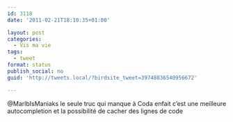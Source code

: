```yaml
---
id: 3118
date: '2011-02-21T18:10:35+01:00'

layout: post
categories:
  - Vis ma vie
tags:
  - tweet
format: status
publish_social: no
guid: 'http://tweets.local/?birdsite_tweet=39748836540956672'

---
```


@MarlbIsManiaks le seule truc qui manque à Coda enfait c’est une meilleure autocompletion et la possibilité de cacher des lignes de code